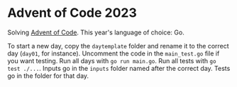 # Advent of Code 2023

Solving [Advent of Code](https://adventofcode.com/). This year's language of choice: Go.

To start a new day, copy the `daytemplate` folder and rename it to the correct day (`day01`, for instance). Uncomment the code in the `main_test.go` file if you want testing. Run all days with `go run main.go`. Run all tests with `go test ./...`. Inputs go in the `inputs` folder named after the correct day. Tests go in the folder for that day.
